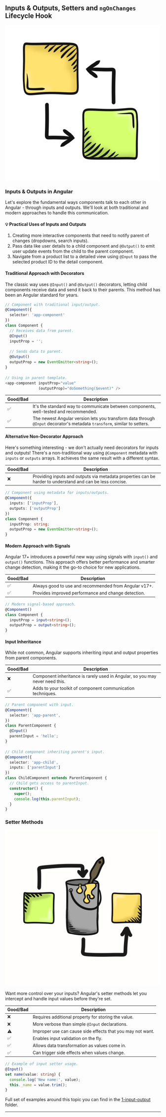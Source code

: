 ## Inputs & Outputs, Setters and `ngOnChanges` Lifecycle Hook

<img src="/public/img/img1.png" alt="Inputs and Outputs" style="width: 500px; height:auto;">

### Inputs & Outputs in Angular

Let's explore the fundamental ways components talk to each other in Angular - through 
inputs and outputs. We'll look at both traditional and modern 
approaches to handle this communication.

#### 💡 Practical Uses of Inputs and Outputs
1. Creating more interactive components that need to notify parent of changes (dropdowns, search inputs).
2. Pass data like user details to a child component and `@Output()` to emit user update events from the child to the parent component.
3. Navigate from a product list to a detailed view using `@Input` to pass the selected product ID to the detail component.


#### Traditional Approach with Decorators

The classic way uses `@Input()` and `@Output()` decorators, letting 
child components receive data and send it back to their parents. 
This method has been an Angular standard for years.

```typescript
// Component with traditional input/output.
@Component({
  selector: 'app-component'
})
class Component {
  // Receives data from parent.
  @Input()
  inputProp = '';

  // Sends data to parent.
  @Output()
  outputProp = new EventEmitter<string>();
}

// Using in parent template.
<app-component inputProp="value" 
               (outputProp)="doSomething($event)" />
```


| Good/Bad | Description                                                                                                                                                                     |
|--------|---------------------------------------------------------------------------------------------------------------------------------------------------------------------------------|
| ✅ | It's the standard way to communicate between components, well-tested and recommended.                                                                                     |
| ✅ | The newest Angular version lets you transform data through `@Input` decorator's metadata `transform`, similar to setters. |



#### Alternative Non-Decorator Approach
Here's something interesting - we don't actually need decorators for inputs and outputs!
There's a non-traditional way using `@Component` metadata with `inputs` or `outputs` arrays.
It achieves the same result with a different syntax.

| Good/Bad | Description                                                                                                                                                                     |
|--------|---------------------------------------------------------------------------------------------------------------------------------------------------------------------------------|
| ❌ | Providing inputs and outputs via metadata properties can be harder to understand and can be less concise.                                                                          |


```typescript
// Component using metadata for inputs/outputs.
@Component({
  inputs: ['inputProp'],
  outputs: ['outputProp']
})
class Component {
  inputProp: string;
  outputProp = new EventEmitter<string>();
} 
```

#### Modern Approach with Signals
Angular 17+ introduces a powerful new way using signals with `input()` and `output()`
functions. This approach offers better performance and smarter change detection, 
making it the go-to choice for new applications.


| Good/Bad | Description                                           |
|--------|-------------------------------------------------------|
| ✅ | Always good to use and recommended from Angular v17+. |
| ✅ | Provides improved performance and change detection. |


```typescript
// Modern signal-based approach.
@Component()
class Component {
  inputProp = input<string>();
  outputProp = output<string>();
} 
```

#### Input Inheritance

While not common, Angular supports inheriting input and output properties from parent components.

| Good/Bad | Description                                                                       |
|--------|-----------------------------------------------------------------------------------|
| ❌ | Component inheritance is rarely used in Angular, so you may never need this. |
| ✅ | Adds to your toolkit of component communication techniques.                 |

```typescript
// Parent component with input.
@Component({
  selector: 'app-parent',
})
class ParentComponent {
  @Input()
  parentInput = 'hello';
}

// Child component inheriting parent's input.
@Component({
  selector: 'app-child',
  inputs: ['parentInput']
})
class ChildComponent extends ParentComponent {
  // Child gets access to parentInput.
  constructor() {
    super();
    console.log(this.parentInput);
  }
}
```

### Setter Methods
<img src="/public/img/img11.png" alt="Inputs and Outputs" style="width: 500px; height:auto;">

Want more control over your inputs? Angular's setter
methods let you intercept and handle input values before they're set.


| Good/Bad | Description                                          |
|--------|------------------------------------------------------|
| ❌ | Requires additional property for storing the value. |
| ❌ |More verbose than simple `@Input` declarations.                |
| ⚠️  | Improper use can cause side effects that you may not want.                |
| ✅ | Enables input validation on the fly.                    |
| ✅ | Allows data transformation as values come in.                     |
| ✅ | Can trigger side effects when values change.                          |

```typescript
// Example of input setter usage.
@Input()
set name(value: string) {
  console.log('New name:', value);
  this._name = value.trim();
}
```

Full set of examples around this topic you can find in the [1-input-output](https://github.com/michalgrzegorczyk-dev/angular-component-communication/tree/master/src/app/1-input-output) folder.

---
